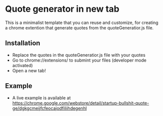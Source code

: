 # Quote generator in new tab

This is a minimalist template that you can reuse and customize, for creating a chrome extention that generate quotes from the quoteGeneratior.js file.

## Installation

  - Replace the quotes in the quoteGeneratior.js file with your quotes
  - Go to chrome://extensions/ to submint your files (developer mode activated)
  - Open a new tab!

## Example

  - A live example is available at https://chrome.google.com/webstore/detail/startup-bullshit-quote-ge/dgkgcmeijfcfeocajodfiliihdegenhl
